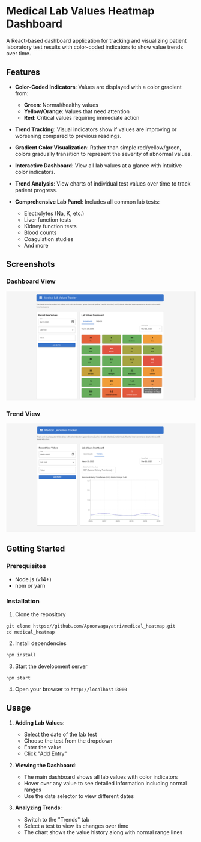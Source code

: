 # Medical Lab Values Heatmap Dashboard

A React-based dashboard application for tracking and visualizing patient laboratory test results with color-coded indicators to show value trends over time.

## Features

- **Color-Coded Indicators**: Values are displayed with a color gradient from:
  - **Green**: Normal/healthy values
  - **Yellow/Orange**: Values that need attention
  - **Red**: Critical values requiring immediate action

- **Trend Tracking**: Visual indicators show if values are improving or worsening compared to previous readings.

- **Gradient Color Visualization**: Rather than simple red/yellow/green, colors gradually transition to represent the severity of abnormal values.

- **Interactive Dashboard**: View all lab values at a glance with intuitive color indicators.

- **Trend Analysis**: View charts of individual test values over time to track patient progress.

- **Comprehensive Lab Panel**: Includes all common lab tests:
  - Electrolytes (Na, K, etc.)
  - Liver function tests
  - Kidney function tests
  - Blood counts
  - Coagulation studies
  - And more

## Screenshots

### Dashboard View
![Dashboard](images/dashboard.png)

### Trend View
![Trend](images/trends.png)

## Getting Started

### Prerequisites

- Node.js (v14+)
- npm or yarn

### Installation

1. Clone the repository
```
git clone https://github.com/Apoorvagayatri/medical_heatmap.git
cd medical_heatmap
```

2. Install dependencies
```
npm install
```

3. Start the development server
```
npm start
```

4. Open your browser to `http://localhost:3000`

## Usage

1. **Adding Lab Values**:
   - Select the date of the lab test
   - Choose the test from the dropdown
   - Enter the value
   - Click "Add Entry"

2. **Viewing the Dashboard**:
   - The main dashboard shows all lab values with color indicators
   - Hover over any value to see detailed information including normal ranges
   - Use the date selector to view different dates

3. **Analyzing Trends**:
   - Switch to the "Trends" tab
   - Select a test to view its changes over time
   - The chart shows the value history along with normal range lines

